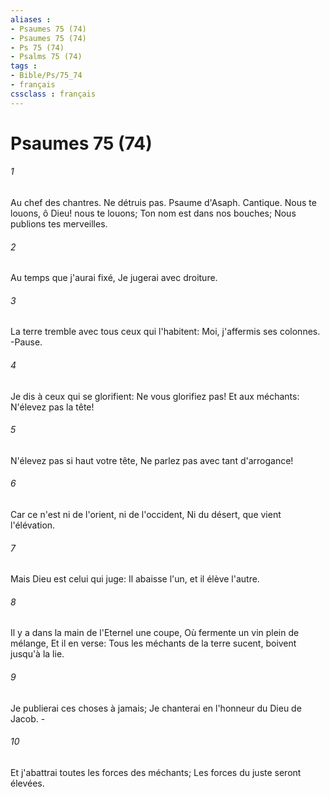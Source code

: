 ```yaml
---
aliases : 
- Psaumes 75 (74)
- Psaumes 75 (74)
- Ps 75 (74)
- Psalms 75 (74)
tags : 
- Bible/Ps/75_74
- français
cssclass : français
---
```


# Psaumes 75 (74)

###### 1
Au chef des chantres. Ne détruis pas. Psaume d'Asaph. Cantique. Nous te louons, ô Dieu! nous te louons; Ton nom est dans nos bouches; Nous publions tes merveilles.
###### 2
Au temps que j'aurai fixé, Je jugerai avec droiture.
###### 3
La terre tremble avec tous ceux qui l'habitent: Moi, j'affermis ses colonnes. -Pause.
###### 4
Je dis à ceux qui se glorifient: Ne vous glorifiez pas! Et aux méchants: N'élevez pas la tête!
###### 5
N'élevez pas si haut votre tête, Ne parlez pas avec tant d'arrogance!
###### 6
Car ce n'est ni de l'orient, ni de l'occident, Ni du désert, que vient l'élévation.
###### 7
Mais Dieu est celui qui juge: Il abaisse l'un, et il élève l'autre.
###### 8
Il y a dans la main de l'Eternel une coupe, Où fermente un vin plein de mélange, Et il en verse: Tous les méchants de la terre sucent, boivent jusqu'à la lie.
###### 9
Je publierai ces choses à jamais; Je chanterai en l'honneur du Dieu de Jacob. -
###### 10
Et j'abattrai toutes les forces des méchants; Les forces du juste seront élevées.
